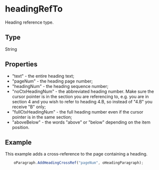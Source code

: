 # headingRefTo

Heading reference type.

## Type

String

## Properties

- "text" - the entire heading text;
- "pageNum" - the heading page number;
- "headingNum" - the heading sequence number;
- "noCtxHeadingNum" - the abbreviated heading number. Make sure the cursor pointer is in the section you are referencing to, e.g. you are in section 4 and you wish to refer to heading 4.B, so instead of "4.B" you receive "B" only;
- "fullCtxHeadingNum" - the full heading number even if the cursor pointer is in the same section;
- "aboveBelow" - the words "above" or "below" depending on the item position.

## Example

This example adds a cross-reference to the page containing a heading.

```javascript
	oParagraph.AddHeadingCrossRef("pageNum", oHeadingParagraph);
```